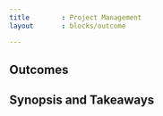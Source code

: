 ```yaml
---
title        : Project Management
layout       : blocks/outcome

---
```



## Outcomes



## Synopsis and Takeaways
